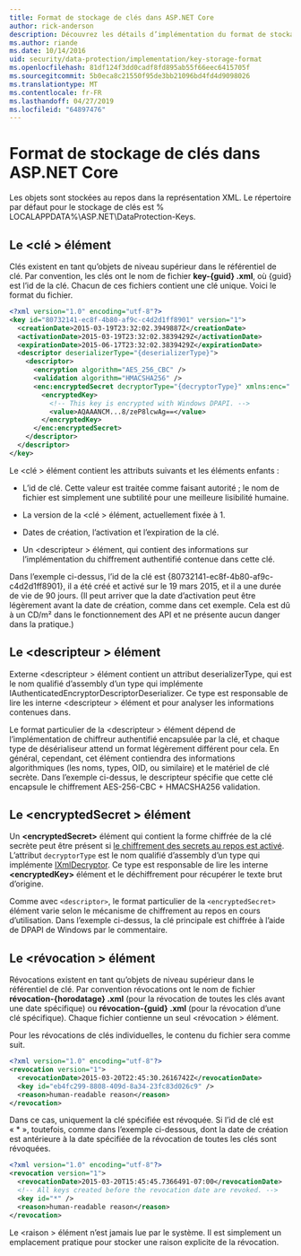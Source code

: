 ```yaml
---
title: Format de stockage de clés dans ASP.NET Core
author: rick-anderson
description: Découvrez les détails d’implémentation du format de stockage de clés de Protection des données ASP.NET Core.
ms.author: riande
ms.date: 10/14/2016
uid: security/data-protection/implementation/key-storage-format
ms.openlocfilehash: 81df124f3dd0cadf8fd895ab55f66eec6415705f
ms.sourcegitcommit: 5b0eca8c21550f95de3bb21096bd4fd4d9098026
ms.translationtype: MT
ms.contentlocale: fr-FR
ms.lasthandoff: 04/27/2019
ms.locfileid: "64897476"
---
```

# <a name="key-storage-format-in-aspnet-core"></a>Format de stockage de clés dans ASP.NET Core

<a name="data-protection-implementation-key-storage-format"></a>

Les objets sont stockées au repos dans la représentation XML. Le répertoire par défaut pour le stockage de clés est % LOCALAPPDATA%\ASP.NET\DataProtection-Keys\.

## <a name="the-key-element"></a>Le \<clé > élément

Clés existent en tant qu’objets de niveau supérieur dans le référentiel de clé. Par convention, les clés ont le nom de fichier **key-{guid} .xml**, où {guid} est l’id de la clé. Chacun de ces fichiers contient une clé unique. Voici le format du fichier.

```xml
<?xml version="1.0" encoding="utf-8"?>
<key id="80732141-ec8f-4b80-af9c-c4d2d1ff8901" version="1">
  <creationDate>2015-03-19T23:32:02.3949887Z</creationDate>
  <activationDate>2015-03-19T23:32:02.3839429Z</activationDate>
  <expirationDate>2015-06-17T23:32:02.3839429Z</expirationDate>
  <descriptor deserializerType="{deserializerType}">
    <descriptor>
      <encryption algorithm="AES_256_CBC" />
      <validation algorithm="HMACSHA256" />
      <enc:encryptedSecret decryptorType="{decryptorType}" xmlns:enc="...">
        <encryptedKey>
          <!-- This key is encrypted with Windows DPAPI. -->
          <value>AQAAANCM...8/zeP8lcwAg==</value>
        </encryptedKey>
      </enc:encryptedSecret>
    </descriptor>
  </descriptor>
</key>
```

Le \<clé > élément contient les attributs suivants et les éléments enfants :

* L’id de clé. Cette valeur est traitée comme faisant autorité ; le nom de fichier est simplement une subtilité pour une meilleure lisibilité humaine.

* La version de la \<clé > élément, actuellement fixée à 1.

* Dates de création, l’activation et l’expiration de la clé.

* Un \<descripteur > élément, qui contient des informations sur l’implémentation du chiffrement authentifié contenue dans cette clé.

Dans l’exemple ci-dessus, l’id de la clé est {80732141-ec8f-4b80-af9c-c4d2d1ff8901}, il a été créé et activé sur le 19 mars 2015, et il a une durée de vie de 90 jours. (Il peut arriver que la date d’activation peut être légèrement avant la date de création, comme dans cet exemple. Cela est dû à un CD/m² dans le fonctionnement des API et ne présente aucun danger dans la pratique.)

## <a name="the-descriptor-element"></a>Le \<descripteur > élément

Externe \<descripteur > élément contient un attribut deserializerType, qui est le nom qualifié d’assembly d’un type qui implémente IAuthenticatedEncryptorDescriptorDeserializer. Ce type est responsable de lire les interne \<descripteur > élément et pour analyser les informations contenues dans.

Le format particulier de la \<descripteur > élément dépend de l’implémentation de chiffreur authentifié encapsulée par la clé, et chaque type de désérialiseur attend un format légèrement différent pour cela. En général, cependant, cet élément contiendra des informations algorithmiques (les noms, types, OID, ou similaire) et le matériel de clé secrète. Dans l’exemple ci-dessus, le descripteur spécifie que cette clé encapsule le chiffrement AES-256-CBC + HMACSHA256 validation.

## <a name="the-encryptedsecret-element"></a>Le \<encryptedSecret > élément

Un **&lt;encryptedSecret&gt;** élément qui contient la forme chiffrée de la clé secrète peut être présent si [le chiffrement des secrets au repos est activé](xref:security/data-protection/implementation/key-encryption-at-rest). L’attribut `decryptorType` est le nom qualifié d’assembly d’un type qui implémente [IXmlDecryptor](/dotnet/api/microsoft.aspnetcore.dataprotection.xmlencryption.ixmldecryptor). Ce type est responsable de lire les interne **&lt;encryptedKey&gt;** élément et le déchiffrement pour récupérer le texte brut d’origine.

Comme avec `<descriptor>`, le format particulier de la `<encryptedSecret>` élément varie selon le mécanisme de chiffrement au repos en cours d’utilisation. Dans l’exemple ci-dessus, la clé principale est chiffrée à l’aide de DPAPI de Windows par le commentaire.

## <a name="the-revocation-element"></a>Le \<révocation > élément

Révocations existent en tant qu’objets de niveau supérieur dans le référentiel de clé. Par convention révocations ont le nom de fichier **révocation-{horodatage} .xml** (pour la révocation de toutes les clés avant une date spécifique) ou **révocation-{guid} .xml** (pour la révocation d’une clé spécifique). Chaque fichier contienne un seul \<révocation > élément.

Pour les révocations de clés individuelles, le contenu du fichier sera comme suit.

```xml
<?xml version="1.0" encoding="utf-8"?>
<revocation version="1">
  <revocationDate>2015-03-20T22:45:30.2616742Z</revocationDate>
  <key id="eb4fc299-8808-409d-8a34-23fc83d026c9" />
  <reason>human-readable reason</reason>
</revocation>
```

Dans ce cas, uniquement la clé spécifiée est révoquée. Si l’id de clé est « * », toutefois, comme dans l’exemple ci-dessous, dont la date de création est antérieure à la date spécifiée de la révocation de toutes les clés sont révoquées.

```xml
<?xml version="1.0" encoding="utf-8"?>
<revocation version="1">
  <revocationDate>2015-03-20T15:45:45.7366491-07:00</revocationDate>
  <!-- All keys created before the revocation date are revoked. -->
  <key id="*" />
  <reason>human-readable reason</reason>
</revocation>
```

Le \<raison > élément n’est jamais lue par le système. Il est simplement un emplacement pratique pour stocker une raison explicite de la révocation.
